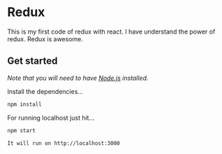 # Redux

This is my first code of redux with react. I have understand the power of redux. Redux is awesome.

## Get started

*Note that you will need to have [Node.js](https://nodejs.org) installed.*

Install the dependencies...
```bash
npm install
```

For running localhost just hit...
```bash
npm start
```

```bash
It will run on http://localhost:3000
```